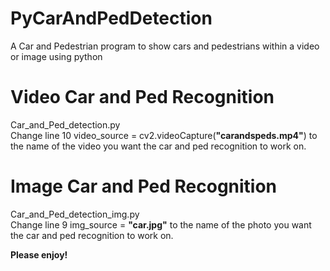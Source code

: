 # PyCarAndPedDetection
A Car and Pedestrian program to show cars and pedestrians within a video or image using python 

# **Video Car and Ped Recognition**
Car_and_Ped_detection.py <br />
Change line 10 video_source = cv2.videoCapture(**"carandspeds.mp4"**) to the name of the video you want the car and ped recognition to work on. <br />

# **Image Car and Ped Recognition** 
Car_and_Ped_detection_img.py <br />
Change line 9 img_source = **"car.jpg"** to the name of the photo you want the car and ped recognition to work on. <br />

**Please enjoy!** 
